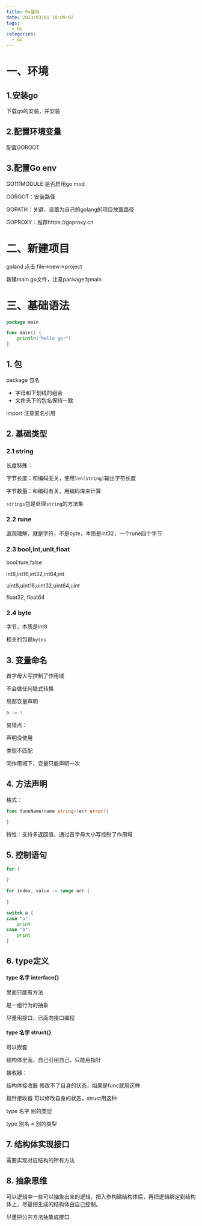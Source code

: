 ```yaml
---
title: Go基础
date: 2023/03/01 18:09:02
tags:
  - Go
categories:
  - Go
---
```




# 一、环境

## 1.安装go

下载go的安装，并安装

## 2.配置环境变量

配置GOROOT

## 3.配置Go env

GO111MODULE:是否启用go mod

GOROOT：安装路径

GOPATH：关键，设置为自己的golang的项目放置路径

GOPROXY：推荐https://goproxy.cn

# 二、新建项目

goland 点击 file->new->project

新建main.go文件，注意package为main

# 三、基础语法

```go
package main

func main() {
	println("hello go!")
}
```



## 1. 包

package 包名 

- 字母和下划线的组合
- 文件夹下的包名保持一致

import 注意匿名引用

## 2. 基础类型

### 2.1 string

长度特殊：

字节长度：和编码无关，使用`len(string)`输出字符长度

字节数量：和编码有关，用编码库来计算

`strings`包是处理`string`的方法集

### 2.2 rune

直观理解，就是字符，不是byte，本质是int32，一个rune四个字节

### 2.3 bool,int,unit,float

bool:ture,false

int8,int16,int32,int64,int

uint8,uint16,uint32,uint64,uint

float32, float64

### 2.4 byte

字节，本质是int8

相关的包是`bytes`

## 3. 变量命名

首字母大写控制了作用域

不会做任何隐式转换

局部变量声明

```go
a := 1
```

易错点：

声明没使用

类型不匹配

同作用域下，变量只能声明一次

## 4. 方法声明

格式：

```go
func funeName(name string)(err error){

}
```

特性：支持多返回值，通过首字母大小写控制了作用域

## 5. 控制语句

```go
for {

}

for index, value := range arr {
    
}

switch a {
case "a":
    print
case "b":
    print
}
```



## 6. type定义

#### type 名字 interface{}

里面只能有方法

是一组行为的抽象

尽量用接口，已面向接口编程

#### type 名字 struct{}

可以嵌套

结构体里面，自己引用自己，只能用指针

接收器：

结构体接收器 修改不了自身的状态，如果是func就用这种

指针接收器 可以修改自身的状态，struct用这种

type 名字 别的类型

type 别名 = 别的类型



## 7. 结构体实现接口

需要实现对应结构的所有方法



## 8. 抽象思维

可以逻辑中一些可以抽象出来的逻辑，把入参构建结构体后，再把逻辑绑定到结构体上，尽量把生成的结构体由自己控制。

尽量把公共方法抽象成接口

